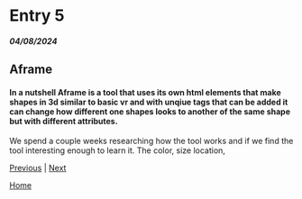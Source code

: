 # Entry 5
##### 04/08/2024
## Aframe
#### In a nutshell Aframe is a tool that uses its own html elements that make shapes in 3d similar to basic vr and with unqiue tags that can be added it can change how different one shapes looks to another of the same shape but with different attributes.

We spend a couple weeks researching how the tool works and if we find the tool interesting enough to learn it. The color, size location, 


[Previous](entry04.md) | [Next](entry06.md)

[Home](../README.md)
